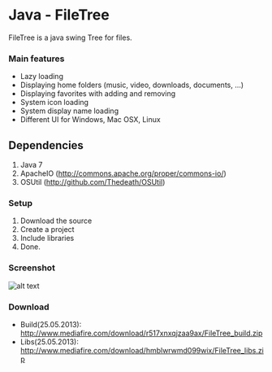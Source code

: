Java - FileTree
=========

FileTree is a java swing Tree for files.
### Main features
* Lazy loading
* Displaying home folders (music, video, downloads, documents, ...)
* Displaying favorites with adding and removing
* System icon loading
* System display name loading
* Different UI for Windows, Mac OSX, Linux

## Dependencies
1. Java 7
2. ApacheIO (http://commons.apache.org/proper/commons-io/)
3. OSUtil (http://github.com/Thedeath/OSUtil)

### Setup
1. Download the source
2. Create a project
3. Include libraries
4. Done.

### Screenshot
![alt text](http://i.imgur.com/2O83R8I.png "FileTree Windows, Linux, Mac OS X")

### Download
* Build(25.05.2013): http://www.mediafire.com/download/r517xnxqjzaa9ax/FileTree_build.zip
* Libs(25.05.2013): http://www.mediafire.com/download/hmblwrwmd099wix/FileTree_libs.zip